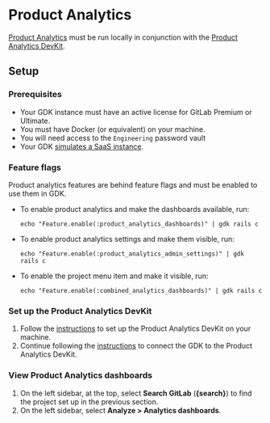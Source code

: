 # Product Analytics

[Product Analytics](https://docs.gitlab.com/ee/user/product_analytics/) must be run locally in conjunction with the [Product Analytics DevKit](https://gitlab.com/gitlab-org/analytics-section/product-analytics/devkit).

## Setup

### Prerequisites

- Your GDK instance must have an active license for GitLab Premium or Ultimate.
- You must have Docker (or equivalent) on your machine.
- You will need access to the `Engineering` password vault
- Your GDK [simulates a SaaS instance](https://docs.gitlab.com/ee/development/ee_features.html#simulate-a-saas-instance).

### Feature flags

Product analytics features are behind feature flags and must be enabled to use them in GDK.

- To enable product analytics and make the dashboards available, run:

  ```shell
  echo "Feature.enable(:product_analytics_dashboards)" | gdk rails c
  ```

- To enable product analytics settings and make them visible, run:

  ```shell
  echo "Feature.enable(:product_analytics_admin_settings)" | gdk rails c
  ```

- To enable the project menu item and make it visible, run:

  ```shell
  echo "Feature.enable(:combined_analytics_dashboards)" | gdk rails c
  ```

### Set up the Product Analytics DevKit

1. Follow the [instructions](https://gitlab.com/gitlab-org/analytics-section/product-analytics/devkit) to set up the Product Analytics DevKit on your machine.
1. Continue following the [instructions](https://gitlab.com/gitlab-org/analytics-section/product-analytics/devkit#connecting-gdk-to-your-devkit) to connect the GDK to the Product Analytics DevKit.

### View Product Analytics dashboards

1. On the left sidebar, at the top, select **Search GitLab** (**{search}**) to find the project set up in the previous
   section.
1. On the left sidebar, select **Analyze > Analytics dashboards**.
